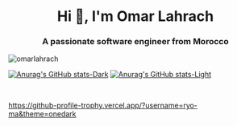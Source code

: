 <h1 align="center">Hi 👋, I'm Omar Lahrach</h1>
<h3 align="center">A passionate software engineer from Morocco</h3>

<p align="left"> <img src="https://komarev.com/ghpvc/?username=omarlahrach&label=Profile%20views&color=0e75b6&style=flat" alt="omarlahrach" /> </p>

[![Anurag's GitHub stats-Dark](https://github-readme-stats.vercel.app/api?username=omarlahrach&show_icons=true&theme=dark#gh-dark-mode-only)](https://github.com/anuraghazra/github-readme-stats#gh-dark-mode-only)
[![Anurag's GitHub stats-Light](https://github-readme-stats.vercel.app/api?username=omarlahrach&show_icons=true&theme=default#gh-light-mode-only)](https://github.com/anuraghazra/github-readme-stats#gh-light-mode-only)

<br/>

https://github-profile-trophy.vercel.app/?username=ryo-ma&theme=onedark
